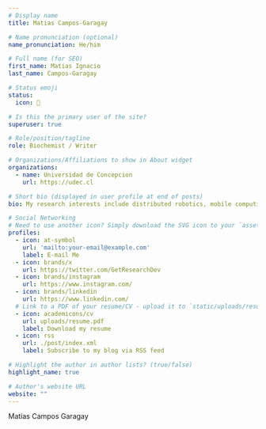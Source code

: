 ```yaml
---
# Display name
title: Matias Campos-Garagay

# Name pronunciation (optional)
name_pronunciation: He/him

# Full name (for SEO)
first_name: Matias Ignacio
last_name: Campos-Garagay

# Status emoji
status:
  icon: 🌈

# Is this the primary user of the site?
superuser: true

# Role/position/tagline
role: Biochemist / Writer 

# Organizations/Affiliations to show in About widget
organizations:
  - name: Universidad de Concepcion
    url: https://udec.cl

# Short bio (displayed in user profile at end of posts)
bio: My research interests include distributed robotics, mobile computing and programmable matter.

# Social Networking
# Need to use another icon? Simply download the SVG icon to your `assets/media/icons/` folder.
profiles:
  - icon: at-symbol
    url: 'mailto:your-email@example.com'
    label: E-mail Me
  - icon: brands/x
    url: https://twitter.com/GetResearchDev
  - icon: brands/instagram
    url: https://www.instagram.com/
  - icon: brands/linkedin
    url: https://www.linkedin.com/
  # Link to a PDF of your resume/CV - upload it to `static/uploads/resume.pdf`
  - icon: academicons/cv
    url: uploads/resume.pdf
    label: Download my resume
  - icon: rss
    url: ./post/index.xml
    label: Subscribe to my blog via RSS feed

# Highlight the author in author lists? (true/false)
highlight_name: true

# Author's website URL
website: ""
---
```


Matias Campos Garagay
